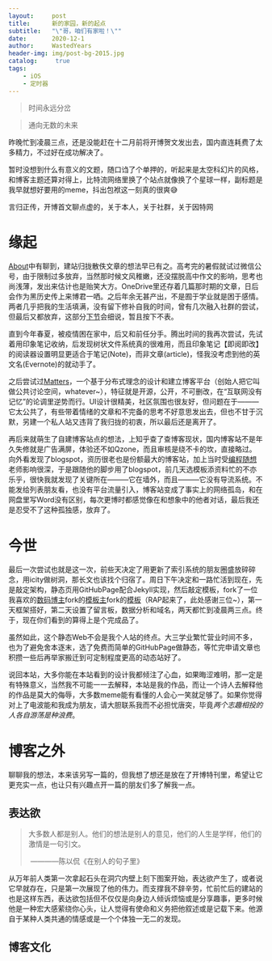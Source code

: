 ```yaml
---
layout:     post
title:      新的家园，新的起点
subtitle:   "\"哥，咱们有家啦！\""
date:       2020-12-1
author:     WastedYears
header-img: img/post-bg-2015.jpg
catalog: 	 true
tags:
    - iOS
    - 定时器
---
```


> 时间永远分岔

> 通向无数的未来

昨晚忙到凌晨三点，还是没能赶在十二月前将开博贺文发出去，国内直连耗费了太多精力，不过好在成功解决了。

暂时没想到什么有意义的文题，随口诌了个单押的，听起来是太空科幻片的风格，和博客主题还算对得上，比特流网络里换了个站点就像换了个星球一样，副标题是我早就想好要用的meme，抖出包袱这一刻真的很爽😅

言归正传，开博首文聊点虚的，关于本人，关于社群，关于因特网

# 缘起

[About](http://bebopy.club/about/)中有聊到，建站归拢散佚文章的想法早已有之。高考完的暑假就试过微信公号，由于限制过多放弃，当然那时候文风稚嫩，还没摆脱高中作文的影响，思考也尚浅薄，发出来估计也是贻笑大方。OneDrive里还存着几篇那时期的文章，日后会作为黑历史传上来博君一哂。之后年余无甚产出，不是囿于学业就是困于感情。两者几乎把我的生活填满，没有留下修补自我的时间，曾有几次融入社群的尝试，但最后又都放弃，这部分[下节](#输出)会细说，暂且按下不表。

直到今年春夏，被疫情困在家中，后又和前任分手。腾出时间的我再次尝试，先试着用印象笔记收纳，后发现树状文件系统真的很难用，而且印象笔记【即阅即改】的阅读器设置明显更适合于笔记(Note)，而非文章(article)，怪我没考虑到他的英文名(Evernote)的就动手了。

之后尝试过[Matters](https://matters.news/about)，一个基于分布式理念的设计和建立博客平台（创始人把它叫做公共讨论空间，whatever~），特征就是开源，公开，不可删改，在“互联网没有记忆”的论调里逆势而行。UI设计很精美，社区氛围也很友好，但问题在于———它太公共了，有些带着情绪的文章和不完备的思考不好意思发出去，但也不甘于沉默，另建一个私人站又违背了我归拢的初衷，所以最后还是离开了。

再后来就萌生了自建博客站点的想法，上知乎查了查博客现状，国内博客站不是年久失修就是广告满屏，体验还不如Qzone，而且审核是绕不卡的坎，直接略过。向外看发现了blogspot，资历很老也是份额最大的博客站，加上当时受[编程随想](https://program-think.blogspot.com/)老师影响很深，于是跟随他的脚步用了blogspot，前几天选模板添资料忙的不亦乐乎，很快我就发现了关键所在———它在墙外，而且———它没有导流系统。不能发给列表朋友看，也没有平台流量引入，博客站变成了事实上的网络孤岛，和在网盘里写Word没有区别，每次更博时都感觉像在和想象中的他者对话，最后我还是忍受不了这种孤独感，放弃了。



# 今世

最后一次尝试也就是这一次，前些天决定了用更新了索引系统的朋友圈盛放碎碎念，用icity做树洞，那长文也该找个归宿了。周日下午决定和一路忙活到现在，先是敲定架构，静态页用GitHubPage配合Jekyll实现，然后敲定模板，fork了一位我喜欢的[数码博主](https://github.com/pockies/pockies.github.io)fork的[模板主](https://github.com/qiubaiying/qiubaiying.github.io)fork的[模板](https://github.com/Huxpro/huxpro.github.io)（RAP起来了，此处感谢三位~），第一天框架搭好，第二天设置了留言板，数据分析和域名，两天都忙到凌晨两三点。终于，现在你们看到的算得上是个完成品了。

虽然如此，这个静态Web不会是我个人站的终点。大三学业繁忙营业时间不多，也为了避免舍本逐末，选了免费而简单的GitHubPage做静态，等忙完申请文章也积攒一些后再举家搬迁到可定制程度更高的动态站好了。

说回本站，大多你能在本站看到的设计我都倾注了心血，如果晦涩难明，那一定是有特殊意义，当然我不可能一一去解释，本站是我的作品，而让一个诗人去解释他的作品是莫大的侮辱，大多数meme能有看懂的人会心一笑就足够了。如果你觉得对上了电波能和我成为朋友，请大胆联系我而不必担忧唐突，毕竟*两个志趣相投的人各自游荡是种浪费*。

# 博客之外

聊聊我的想法，本来该另写一篇的，但我想了想还是放在了开博特刊里，希望让它更充实一点，也让只有兴趣点开一篇的朋友们多了解我一点。

## 表达欲

> 大多数人都是别人。他们的想法是别人的意见，他们的人生是学样，他们的激情是一句引文。
>
> ​                                                                                                          ————陈以侃《在别人的句子里》

从万年前人类第一次拿起石头在洞穴内壁上刻下图案开始，表达欲产生了，或者说它早就存在，只是第一次展现了他的伟力。而支撑我不辞辛劳，忙前忙后的建站的也是这样东西，表达欲包括但不仅仅是向身边人倾诉烦恼或是分享趣事，更多时候他是一种宏大感萦绕你心头，让人觉得有使命和义务把他叙述或是记载下来。他源自于某种人类共通的情感或是一个个体独一无二的发现。

## 博客文化

